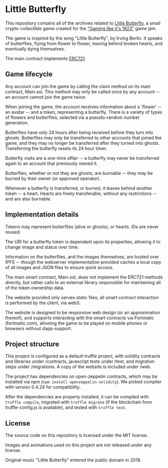 # Little Butterfly

This repository contains all of the archives related to [Little Butterfly](https://littlebutterfly.info), a small 
crypto-collectible game created for the ["Gaming like it's 1923"](https://itch.io/jam/gaming-like-its-1923) game jam.

The game is inspired by the song "Little Butterfly", by Irving Berlin.  It speaks of butterflies, flying from flower
to flower, leaving behind broken hearts, and eventually dying themselves.

The main contract implements [ERC721](http://erc721.org).

## Game lifecycle

Any account can join the game by calling the claim method on its main contract, Main.sol.  This method may only be
called once by any account -- an account cannot join the game twice.

When joining the game, the account receives information about a 'flower' -- an avatar -- and a token, representing
a butterfly.  There is a variety of types of flowers and butterflies, selected via a pseudo-random number generation.

Butterflies have only 24 hours after being received before they turn into ghosts.  Butterflies may only be
transferred to other accounts that joined the game, and they may no longer be transferred after they turned into ghosts.
Transferring the butterfly resets its 24 hour timer.

Butterfly visits are a one-time affair -- a butterfly may never be transferred again to an account that previously
owned it.

Butterflies, whether or not they are ghosts, are burnable -- they may be burned by their owner (or approved operator).

Whenever a butterfly is transferred, or burned, it leaves behind another token -- a heart.  Hearts are freely
transferable, without any restrictions -- and are also burnable.


## Implementation details

Tokens may represent butterflies (alive or ghosts), or hearts.  IDs are never reused.

The URI for a butterfly token is dependant upon its properties, allowing it to change image and status over time.

Information on the butterflies, and the images themselves, are hosted over IPFS -- though the webserver implementation
provided caches a local copy of all images and JSON files to ensure quick access.

The main smart contract, Main.sol, does not implement the ERC721 methods directly, but rather calls to an external
library responsible for maintaining all of the token ownership data.

The website provided only serves static files; all smart contract interaction is performed by the client, via web3.

The website *is* designed to be responsive web design (or an approximation thereof), and supports interacting with
the smart contracts via Fortmatic (fortmatic.com), allowing the game to be played on mobile phones or browsers without 
dapp-support.


## Project structure

This project is configured as a default truffle project, with solidity contracts and libraries under /contracts,
javascript tests under /test, and migration steps under /migrations.  A copy of the website is included under /web.

The project has dependencies on open-zeppelin contracts, which may be installed via npm (`npm install openzeppelin-solidity`).
We picked compiler with version 0.4.24 for compatibility.

After the dependencies are properly installed, it can be compiled with `truffle compile`, migrated with `truffle migrate`
(if the blockchain from truffle-config.js is available), and tested with `truffle test`.


## License

The source code on this repository is licensed under the MIT license.

Images and animations used on this project are not released under any license.

Original music "Little Butterfly" entered the public domain in 2019.
